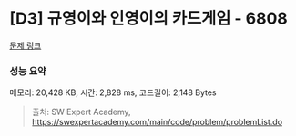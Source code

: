 # [D3] 규영이와 인영이의 카드게임 - 6808 

[문제 링크](https://swexpertacademy.com/main/code/problem/problemDetail.do?contestProbId=AWgv9va6HnkDFAW0) 

### 성능 요약

메모리: 20,428 KB, 시간: 2,828 ms, 코드길이: 2,148 Bytes



> 출처: SW Expert Academy, https://swexpertacademy.com/main/code/problem/problemList.do